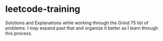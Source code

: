 # leetcode-training

Solutions and Explanations while working through the Grind 75 list of problems. 
I may expand past that and organize it better as I learn through this process.
